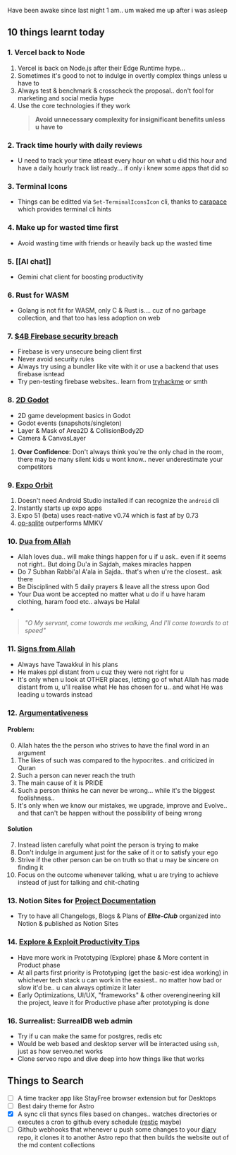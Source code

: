 Have been awake since last night 1 am.. um waked me up after i was asleep

## 10 things learnt today

### 1. Vercel back to Node
1. Vercel is back on Node.js after their Edge Runtime hype... 
1. Sometimes it's good to not to indulge in overtly complex things unless u have to
1. Always test & benchmark & crosscheck the proposal.. don't fool for marketing and social media hype
1. Use the core technologies if they work
	> **Avoid unnecessary complexity for insignificant benefits unless u have to**
### 2. Track time hourly with daily reviews
- U need to track your time atleast every hour on what u did this hour and have a daily hourly track list ready... if only i knew some apps that did so
### 3. Terminal Icons
- Things can be editted via `Set-TerminalIconsIcon` cli, thanks to [carapace](https://rsteube.github.io/carapace-bin/) which provides terminal cli hints
### 4. Make up for wasted time first
- Avoid wasting time with friends or heavily back up the wasted time
### 5. [[AI chat]] 
- Gemini chat client for boosting productivity
### 6. Rust for WASM
- Golang is not fit for WASM, only C & Rust is.... cuz of no garbage collection, and that too has less adoption on web
### 7. [$4B Firebase security breach](https://youtu.be/TKyNPg7UIIc?si=5001c9j-gSMIQRBg)
- Firebase is very unsecure being client first
- Never avoid security rules
- Always try using a bundler like vite with it or use a backend that uses firebase isntead
- Try pen-testing firebase websites.. learn from [tryhackme](tryhackme.com) or smth
### 8. [2D Godot](https://www.youtube.com/watch?v=GwCiGixlqiU) 
- 2D game development basics in Godot
- Godot events (snapshots/singleton)
- Layer & Mask of Area2D & CollisionBody2D
- Camera & CanvasLayer

1. **Over Confidence**: Don't always think you're the only chad in the room, there may be many silent kids u wont know.. never underestimate your competitors
### 9. [Expo Orbit](https://www.youtube.com/watch?v=GwCiGixlqiU)
1. Doesn't need Android Studio installed if can recognize the `android` cli
2. Instantly starts up expo apps
3. Expo 51 (beta) uses react-native v0.74 which is fast af by 0.73
4. [op-sqlite](https://youtu.be/RO_2onGikyY?si=-Uwv_UUAzoQeTb5g) outperforms MMKV
### 10. [Dua from Allah](https://www.youtube.com/watch?v=N73nLneCj5U)
-  Allah loves dua.. will make things happen for u if u ask.. even if it seems not right.. But doing Du'a in Sajdah, makes miracles happen
-  Do 7 Subhan Rabbi'al A'ala in Sajda.. that's when u're the closest.. ask there
-  Be Disciplined with 5 daily prayers & leave all the stress upon God
- Your Dua wont be accepted no matter what u do if u have haram clothing, haram food etc.. always be Halal
- 
> *"O My servant, come towards me walking, And I'll come towards to at speed"*
### 11. [Signs from Allah](https://www.youtube.com/watch?v=4IA0gHz4wJ4)
 - Always have Tawakkul in his plans
- He makes ppl distant from u cuz they were not right for u
-  It's only when u look at OTHER places, letting go of what Allah has made distant from u, u'll realise what He has chosen for u.. and what He was leading u towards instead
### 12. [Argumentativeness](https://www.youtube.com/watch?v=DnjOQgEpdUA)
#### Problem:
0. Allah hates the the person who strives to have the final word in an argument
1. The likes of such was compared to the hypocrites.. and criticized in Quran
2. Such a person can never reach the truth
3. The main cause of it is PRIDE
4. Such a person thinks he can never be wrong... while it's the biggest foolishness.. 
5. It's only when we know our mistakes, we upgrade, improve and Evolve.. and that can't be happen without the possibility of being wrong
#### Solution
7. Instead listen carefully what point the person is trying to make
8. Don't indulge in argument just for the sake of it or to satisfy your ego
9. Strive if the other person can be on truth so that u may be sincere on finding it
10. Focus on the outcome whenever talking, what u are trying to achieve instead of just for talking and chit-chating
### 13. Notion Sites for [Project Documentation](https://ospfranco.notion.site/OP-SQLite-Documentation-a279a52102464d0cb13c3fa230d2f2dc)
- Try to have all Changelogs, Blogs & Plans of ***Elite-Club*** organized into Notion & published as Notion Sites
### 14. [Explore & Exploit Productivity Tips](https://www.youtube.com/watch?v=NsMHicoZTzQ)
- Have more work in Prototyping (Explore) phase & More content in Product phase
- At all parts first priority is Prototyping (get the basic-est idea working) in whichever tech stack u can work in the easiest.. no matter how bad or slow it'd be.. u can always optimize it later
- Early Optimizations, UI/UX, "frameworks" & other overengineering kill the project, leave it for Productive phase after prototyping is done 
### 16. Surrealist: SurrealDB web admin
- Try if u can make the same for postgres, redis etc
- Would be web based and desktop server will be interacted using `ssh`, just as how serveo.net works
- Clone serveo repo and dive deep into how things like that works


## Things to Search

- [ ] A time tracker app like StayFree browser extension but for Desktops
- [ ] Best dairy theme for Astro
- [x] A sync cli that syncs files based on changes.. watches directories or executes a cron to github every schedule ([restic]( https://restic.net) maybe)
- [ ] Github webhooks that whenever u push some changes to your [diary](https://github.com/RayyanNafees/diary) repo, it clones it to another Astro repo that then builds the website out of the md content collections